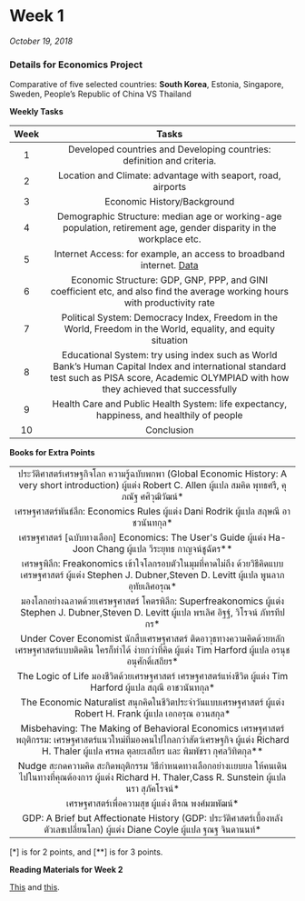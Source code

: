 # Week 1

*October 19, 2018*

### Details for Economics Project

Comparative of five selected countries: **South Korea**, Estonia, Singapore, Sweden, People’s Republic of China VS Thailand

**Weekly Tasks**

|Week|Tasks|
|:--:|:--:|
|1| Developed countries and Developing countries: definition and criteria.|
|2| Location and Climate: advantage with seaport, road, airports|
|3| Economic History/Background|
|4| Demographic Structure: median age or working-age population, retirement age, gender disparity in the workplace etc.|
|5| Internet Access: for example, an access to broadband internet. [Data](https://data.oecd.org/ict/internet-access.htm)|
|6| Economic Structure: GDP, GNP, PPP, and GINI coefficient etc, and also find the average working hours with productivity rate|
|7| Political System: Democracy Index, Freedom in the World, Freedom in the World, equality, and equity situation|
|8| Educational System: try using index such as World Bank’s Human Capital Index and international standard test such as PISA score, Academic OLYMPIAD with how they achieved that successfully|
|9| Health Care and Public Health System: life expectancy, happiness, and healthily of people|
|10| Conclusion|

**Books for Extra Points**

||
|:-:|
|ประวัติศาสตร์เศรษฐกิจโลก ความรู้ฉบับพกพา (Global Economic History: A very short introduction) ผู้แต่ง Robert C. Allen ผู้แปล สมคิด พุทธศรี, คุภณัฐ ศศิวุฒิวัฒน์*|
|เศรษฐศาสตร์พันธ์ลึก: Economics Rules ผู้แต่ง Dani Rodrik ผู้แปล สฤษณี อาชวนันทกุล*|
|เศรษฐศาสตร์ [ฉบับทางเลือก] Economics: The User's Guide ผู้แต่ง Ha-Joon Chang ผู้แปล วีระยุทธ กาญจน์ชูฉัตร**|
|เศรษฐพิลึก: Freakonomics เข้าใจโลกรอบตัวในมุมที่คาดไม่ถึง ด้วยวิธีคิดแบบเศรษฐศาสตร์ ผู้แต่ง Stephen J. Dubner,Steven D. Levitt ผู้แปล พูนลาภ อุทัยเลิศอรุณ*|
|มองโลกอย่างฉลาดด้วยเศรษฐศาสตร์ โคตรพิลึก: Superfreakonomics ผู้แต่ง Stephen J. Dubner,Steven D. Levitt ผู้แปล พรเลิศ อิฐฐ์, วิโรจน์ ภัทรทีปกร*|
|Under Cover Economist นักสืบเศรษฐศาสตร์ ติดอาวุธทางความคิดด้วยหลักเศรษฐศาสตร์แบบติดดิน ใครก็ทำได้ ง่ายกว่าที่คิด ผู้แต่ง Tim Harford ผู้แปล อรนุช อนุศักดิ์เสถียร*|
|The Logic of Life มองชีวิตด้วยเศรษฐศาสตร์ เศรษฐศาสตร์แห่งชีวิต ผู้แต่ง Tim Harford ผู้แปล สฤณี อาชวนันทกุล*|
|The Economic Naturalist สนุกคิดในชีวิตประจำวันแบบเศรษฐศาสตร์ ผู้แต่ง Robert H. Frank ผู้แปล เอกอรุณ อวนสกุล*|
|Misbehaving: The Making of Behavioral Economics เศรษฐศาสตร์พฤติกรรม: เศรษฐศาสตร์แนวใหม่ที่มองคนไปไกลกว่าสัตว์เศรษฐกิจ ผู้แต่ง Richard H. Thaler ผู้แปล ศรพล ตุลยะเสถียร และ พิมพัชรา กุศลวิทิตกุล**|
|Nudge สะกดความคิด สะกิดพฤติกรรม วิธีกำหนดทางเลือกอย่างเเยบยล ให้คนเดินไปในทางที่คุณต้องการ ผู้แต่ง Richard H. Thaler,Cass R. Sunstein ผู้แปล นรา สุภัคโรจน์*|
|เศรษฐศาสตร์เพื่อความสุข ผู้แต่ง ตีรณ พงศ์มฆพัฒน์*|
|GDP: A Brief but Affectionate History (GDP: ประวัติศาสตร์เบื้องหลังตัวเลขเปลี่ยนโลก) ผู้แต่ง Diane Coyle ผู้แปล ฐณฐ จินดานนท์*|

[*] is for 2 points, and [**] is for 3 points.

**Reading Materials for Week 2**

[This](https://github.com/whipppedcream/school/blob/master/economics/Cambridge%20International%20AS%20and%20A%20Level%20Economics%20pp.%2012%20to%2016.pdf) and [this](https://github.com/whipppedcream/school/blob/master/economics/Reading%20Material%20Week%201%20What%20is%20%20Economics.pdf).
